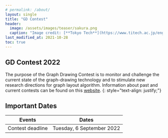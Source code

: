 ```yaml
---
# permalink: /about/
layout: single
title: "GD Contest"
header:
  image: /assets/images/teaser/sakura.png
  caption: "Image credit: [**Tokyo Tech**](https://www.titech.ac.jp/english)"
last_modified_at: 2021-10-28
toc: true
---
```


## GD Contest 2022

The purpose of the Graph Drawing Contest is to monitor and challenge the current state of the graph-drawing technology and to stimulate new research directions for graph layout algorithm. Information about past and current contests can be found on this [website](http://mozart.diei.unipg.it/gdcontest/).
{: style="text-align: justify;"}

## Important Dates


| Events                      | Dates                                 |
|-----------------------------|---------------------------------------|
| Contest deadline	 	        | Tuesday, 6 September 2022             |
